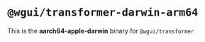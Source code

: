 # `@wgui/transformer-darwin-arm64`

This is the **aarch64-apple-darwin** binary for `@wgui/transformer`
